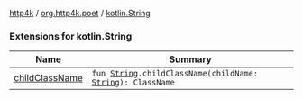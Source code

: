 [http4k](../../index.md) / [org.http4k.poet](../index.md) / [kotlin.String](./index.md)

### Extensions for kotlin.String

| Name | Summary |
|---|---|
| [childClassName](child-class-name.md) | `fun `[`String`](https://kotlinlang.org/api/latest/jvm/stdlib/kotlin/-string/index.html)`.childClassName(childName: `[`String`](https://kotlinlang.org/api/latest/jvm/stdlib/kotlin/-string/index.html)`): ClassName` |

